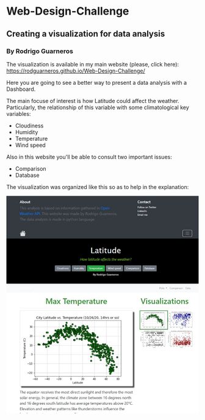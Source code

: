 # Web-Design-Challenge
## Creating a visualization for data analysis
### By Rodrigo Guarneros

The visualization is available in my main website (please, click here): https://rodguarneros.github.io/Web-Design-Challenge/

Here you are going to see a better way to present a data analysis with a Dashboard.

The main focuse of interest is how Latitude could affect the weather. Particularly, 
the relationship of this variable with some climatological key variables:

- Cloudiness
- Humidity
- Temperature
- Wind speed

Also in this website you'll be able to consult two important issues:

- Comparison
- Database

The visualization was organized like this so as to help in the explanation: 

![Alt Text](https://github.com/RodGuarneros/rodguarneros.github.io/blob/master/Resources/webRodGuarneros.jpg)





